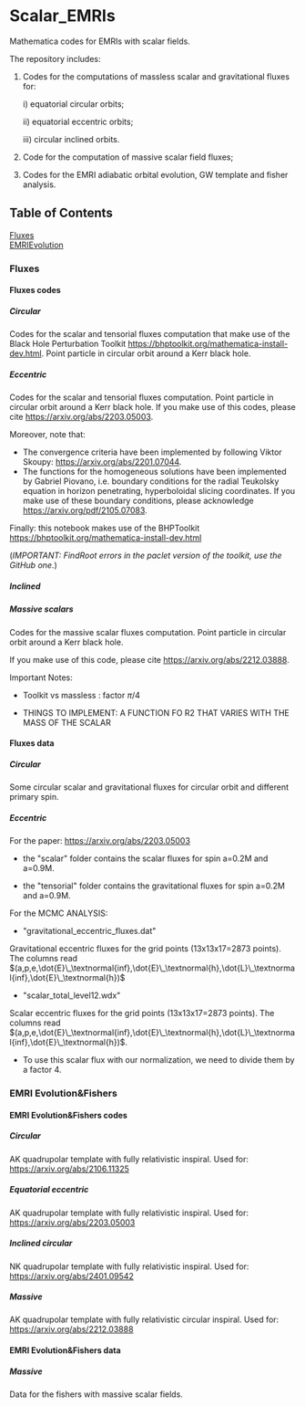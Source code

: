 # Scalar_EMRIs 
Mathematica codes for EMRIs with scalar fields. 

The repository includes: 

1) Codes for the computations of massless scalar and gravitational fluxes for:
   
   i) equatorial circular orbits;
   
   ii) equatorial eccentric orbits;
   
   iii) circular inclined orbits.

3) Code for the computation of massive scalar field fluxes;

4) Codes for the EMRI adiabatic orbital evolution, GW template and fisher analysis.  
   

## Table of Contents  
[Fluxes](#Fluxes)  
[EMRIEvolution](#EMRIEvolution)

### Fluxes

#### Fluxes codes 

 
##### Circular
Codes for the scalar and tensorial fluxes computation that make use of the Black Hole Perturbation Toolkit https://bhptoolkit.org/mathematica-install-dev.html. Point particle in circular orbit around a Kerr black hole.  

##### Eccentric
Codes for the scalar and tensorial fluxes computation. Point particle in circular orbit around a Kerr black hole. If you make use of this codes, please cite https://arxiv.org/abs/2203.05003. 

Moreover, note that: 
- The convergence criteria have been implemented by following Viktor Skoupy: https://arxiv.org/abs/2201.07044. 
- The functions for the homogeneous solutions have been implemented by Gabriel Piovano, i.e. boundary  conditions for the radial Teukolsky equation in horizon penetrating, hyperboloidal slicing coordinates. If you make use of these boundary conditions, please acknowledge https://arxiv.org/pdf/2105.07083.  

Finally:	this notebook makes use  of the BHPToolkit https://bhptoolkit.org/mathematica-install-dev.html

(*IMPORTANT: FindRoot errors in the paclet version of the toolkit, use the GitHub one.*)

##### Inclined

##### Massive scalars 
Codes for the massive scalar fluxes computation. Point particle in circular orbit around a Kerr black hole.

If you make use of this code, please cite https://arxiv.org/abs/2212.03888.

Important Notes: 
- Toolkit vs massless : factor $\pi/4$

- THINGS TO IMPLEMENT: A FUNCTION FO R2 THAT VARIES WITH THE MASS OF THE SCALAR

#### Fluxes data

##### Circular
Some circular scalar and gravitational fluxes for circular orbit and different primary spin. 

##### Eccentric
For the paper: https://arxiv.org/abs/2203.05003

- the "scalar" folder contains the scalar fluxes for spin a=0.2M and a=0.9M.

- the "tensorial" folder contains the gravitational fluxes for spin a=0.2M and a=0.9M.

For the MCMC ANALYSIS:

- "gravitational_eccentric_fluxes.dat"

Gravitational eccentric fluxes for the grid points (13x13x17=2873 points). The columns read $(a,p,e,\dot{E}\_\textnormal{inf},\dot{E}\_\textnormal{h},\dot{L}\_\textnormal{inf},\dot{E}\_\textnormal{h})$

- "scalar_total_level12.wdx"

Scalar eccentric fluxes for the grid points (13x13x17=2873 points).  The columns read $(a,p,e,\dot{E}\_\textnormal{inf},\dot{E}\_\textnormal{h},\dot{L}\_\textnormal{inf},\dot{E}\_\textnormal{h})$.

- To use this scalar flux with our normalization, we need to divide them by a factor $4$. 


### EMRI Evolution&Fishers

#### EMRI Evolution&Fishers codes

##### Circular
AK quadrupolar template with fully relativistic inspiral. Used for: https://arxiv.org/abs/2106.11325

##### Equatorial eccentric
AK quadrupolar template with fully relativistic inspiral. Used for: https://arxiv.org/abs/2203.05003 

##### Inclined circular
NK quadrupolar template with fully relativistic inspiral. Used for: https://arxiv.org/abs/2401.09542

##### Massive
AK quadrupolar template with fully relativistic circular inspiral. Used for: https://arxiv.org/abs/2212.03888

#### EMRI Evolution&Fishers data

##### Massive
Data for the fishers with massive scalar fields. 



